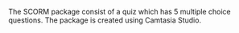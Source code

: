 The SCORM package consist of a quiz which has 5 multiple choice questions. The package is created using Camtasia Studio.
